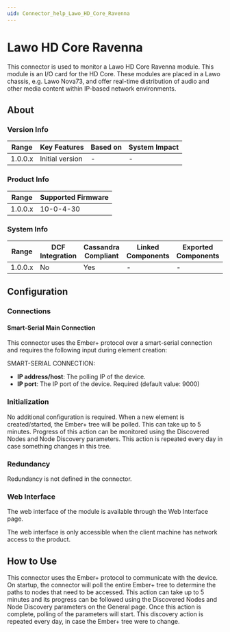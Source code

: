 ```yaml
---
uid: Connector_help_Lawo_HD_Core_Ravenna
---
```


# Lawo HD Core Ravenna

This connector is used to monitor a Lawo HD Core Ravenna module. This module is an I/O card for the HD Core. These modules are placed in a Lawo chassis, e.g. Lawo Nova73, and offer real-time distribution of audio and other media content within IP-based network environments.

## About

### Version Info

| **Range** | **Key Features** | **Based on** | **System Impact** |
|-----------|------------------|--------------|-------------------|
| 1.0.0.x   | Initial version  | \-           | \-                |

### Product Info

| **Range** | **Supported Firmware** |
|-----------|------------------------|
| 1.0.0.x   | 10-0-4-30              |

### System Info

| **Range** | **DCF Integration** | **Cassandra Compliant** | **Linked Components** | **Exported Components** |
|-----------|---------------------|-------------------------|-----------------------|-------------------------|
| 1.0.0.x   | No                  | Yes                     | \-                    | \-                      |

## Configuration

### Connections

#### Smart-Serial Main Connection

This connector uses the Ember+ protocol over a smart-serial connection and requires the following input during element creation:

SMART-SERIAL CONNECTION:

- **IP address/host**: The polling IP of the device.
- **IP port**: The IP port of the device. Required (default value: 9000)

### Initialization

No additional configuration is required. When a new element is created/started, the Ember+ tree will be polled. This can take up to 5 minutes. Progress of this action can be monitored using the Discovered Nodes and Node Discovery parameters. This action is repeated every day in case something changes in this tree.

### Redundancy

Redundancy is not defined in the connector.

### Web Interface

The web interface of the module is available through the Web Interface page.

The web interface is only accessible when the client machine has network access to the product.

## How to Use

This connector uses the Ember+ protocol to communicate with the device. On startup, the connector will poll the entire Ember+ tree to determine the paths to nodes that need to be accessed. This action can take up to 5 minutes and its progress can be followed using the Discovered Nodes and Node Discovery parameters on the General page. Once this action is complete, polling of the parameters will start. This discovery action is repeated every day, in case the Ember+ tree were to change.
